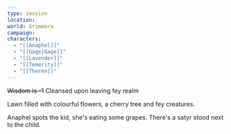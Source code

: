 ```yaml
---
type: session
location: 
world: Grimmora
campaign: 
characters:
  - "[[Anaphel]]"
  - "[[Gage|Gage]]"
  - "[[Lavender]]"
  - "[[Temerity]]"
  - "[[Theren]]"
---
```

~~Wisdom is -1~~ Cleansed upon leaving fey realm

Lawn filled with colourful flowers, a cherry tree and fey creatures.

Anaphel spots the kid, she's eating some grapes. There's a satyr stood next to the child.

